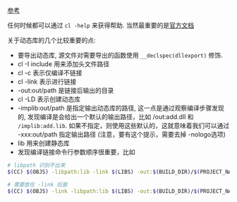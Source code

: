 

[参考](https://stackoverflow.com/questions/9036859/what-are-the-exact-steps-for-creating-and-then-linking-against-a-win32-dll-on-th)

任何时候都可以通过 `cl -help` 来获得帮助. 当然最重要的是[官方文档](https://learn.microsoft.com/zh-cn/cpp/build/reference/output-file-f-options?view=msvc-170)

关于动态库的几个比较重要的点:

* 要导出动态库, 源文件对需要导出的函数使用 `__declspec(dllexport)` 修饰.
* cl -I include 用来添加头文件路径
* cl -c 表示仅编译不链接
* cl -link 表示进行链接
* -out:out/path 是链接后输出的目录
* cl -LD 表示创建动态库
* -implib:out/path 是指定输出动态库的路径, 这一点是通过观察编译步骤发现的, 发现编译是会给出一个默认的输出路径，比如 /out:add.dll 和 `/implib:add.lib`.
  如果不指定，则使用这些默认的，这就意味着我们可以通过 -xxx:out/path 指定输出路径 (注意，要有这个提示，需要去掉 -nologo选项)
* lib 用来创建静态库
* 发现编译链接命令行参数顺序很重要，比如 
```sh
# libpath 识别不出来
$(CC) $(OBJS) -libpath:lib -link $(LIBS) -out:$(BUILD_DIR)/$(PROJECT_NAME).exe 

# 需要放在 -link 后面
$(CC) $(OBJS) -link -libpath:lib $(LIBS) -out:$(BUILD_DIR)/$(PROJECT_NAME).exe 
```
